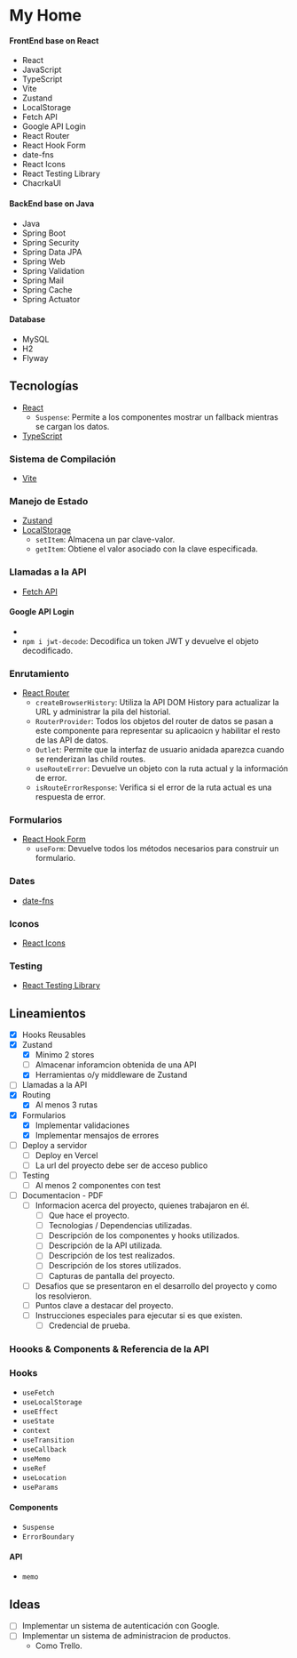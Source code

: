 # My Home

#### FrontEnd base on React

- React
- JavaScript
- TypeScript
- Vite
- Zustand
- LocalStorage
- Fetch API
- Google API Login
- React Router
- React Hook Form
- date-fns
- React Icons
- React Testing Library
- ChacrkaUI

#### BackEnd base on Java

- Java
- Spring Boot
- Spring Security
- Spring Data JPA
- Spring Web
- Spring Validation
- Spring Mail
- Spring Cache
- Spring Actuator

#### Database

- MySQL
- H2
- Flyway

## Tecnologías

- [React](https://es.reactjs.org/)
  - `Suspense`: Permite a los componentes mostrar un fallback mientras se cargan los datos.
- [TypeScript](https://www.typescriptlang.org/)

### Sistema de Compilación

- [Vite](https://vitejs.dev/)

### Manejo de Estado

- [Zustand](https://zustand-demo.pmnd.rs/)
- [LocalStorage](https://developer.mozilla.org/es/docs/Web/API/Window/localStorage)
  - `setItem`: Almacena un par clave-valor.
  - `getItem`: Obtiene el valor asociado con la clave especificada.

### Llamadas a la API

- [Fetch API](https://developer.mozilla.org/es/docs/Web/API/Fetch_API)

#### Google API Login

- [Acceso con Google]: https://developers.google.com/identity/sign-in/web/sign-in?hl=es-419
- `npm i jwt-decode`: Decodifica un token JWT y devuelve el objeto decodificado.

### Enrutamiento

- [React Router](https://reactrouter.com/en/main)
  - `createBrowserHistory`: Utiliza la API DOM History para actualizar la URL y administrar la pila del historial.
  - `RouterProvider`: Todos los objetos del router de datos se pasan a este componente para representar su aplicaoicn y habilitar el resto de las API de datos.
  - `Outlet`: Permite que la interfaz de usuario anidada aparezca cuando se renderizan las child routes.
  - `useRouteError`: Devuelve un objeto con la ruta actual y la información de error.
  - `isRouteErrorResponse`: Verifica si el error de la ruta actual es una respuesta de error.

### Formularios

- [React Hook Form](https://react-hook-form.com/)
  - `useForm`: Devuelve todos los métodos necesarios para construir un formulario.

### Dates

- [date-fns](https://date-fns.org/)

### Iconos

- [React Icons](https://react-icons.github.io/react-icons/)

### Testing

- [React Testing Library](https://testing-library.com/docs/react-testing-library/intro/)

## Lineamientos

- [x] Hooks Reusables
- [x] Zustand
  - [x] Minimo 2 stores
  - [ ] Almacenar inforamcion obtenida de una API
  - [x] Herramientas o/y middleware de Zustand
- [ ] Llamadas a la API
- [x] Routing
  - [x] Al menos 3 rutas
- [x] Formularios
  - [x] Implementar validaciones
  - [x] Implementar mensajos de errores
- [ ] Deploy a servidor
  - [ ] Deploy en Vercel
  - [ ] La url del proyecto debe ser de acceso publico
- [ ] Testing
  - [ ] Al menos 2 componentes con test
- [ ] Documentacion - PDF
  - [ ] Informacion acerca del proyecto, quienes trabajaron en él.
    - [ ] Que hace el proyecto.
    - [ ] Tecnologias / Dependencias utilizadas.
    - [ ] Descripción de los componentes y hooks utilizados.
    - [ ] Descripción de la API utilizada.
    - [ ] Descripción de los test realizados.
    - [ ] Descripción de los stores utilizados.
    - [ ] Capturas de pantalla del proyecto.
  - [ ] Desafios que se presentaron en el desarrollo del proyecto y como los resolvieron.
  - [ ] Puntos clave a destacar del proyecto.
  - [ ] Instrucciones especiales para ejecutar si es que existen.
    - [ ] Credencial de prueba.

### Hoooks & Components & Referencia de la API

### Hooks

- `useFetch`
- `useLocalStorage`
- `useEffect`
- `useState`
- `context`
- `useTransition`
- `useCallback`
- `useMemo`
- `useRef`
- `useLocation`
- `useParams`

#### Components

- `Suspense`
- `ErrorBoundary`

#### API

- `memo`

## Ideas

- [ ] Implementar un sistema de autenticación con Google.
- [ ] Implementar un sistema de administracion de productos.
  - Como Trello.
